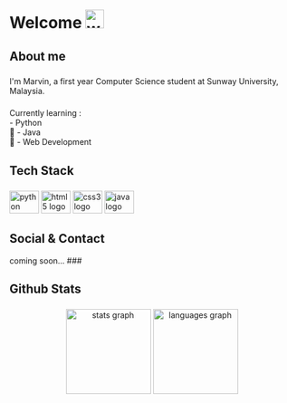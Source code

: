 # Welcome  <img src="https://raw.githubusercontent.com/arasgungore/arasgungore/main/gifs/waving_hand.gif" alt="welcome" width="33" height="33" />

<h2 align="left">About me</h2>

###

<p align="left">I'm Marvin, a first year Computer Science student at Sunway University, Malaysia.</p>

###

<p align="left">Currently learning : <br> - Python <br>🎯 - Java<br>🎲 - Web Development</p>

###

<h2 align="left">Tech Stack</h2>

###

<div align="left">
  <img src="https://cdn.jsdelivr.net/gh/devicons/devicon/icons/python/python-original.svg" height="40" width="52" alt="python logo"  />
  <img src="https://cdn.jsdelivr.net/gh/devicons/devicon/icons/html5/html5-original.svg" height="40" width="52" alt="html5 logo"  />
  <img src="https://cdn.jsdelivr.net/gh/devicons/devicon/icons/css3/css3-original.svg" height="40" width="52" alt="css3 logo"  />
  <img src="https://cdn.jsdelivr.net/gh/devicons/devicon/icons/java/java-original.svg" height="40" width="52" alt="java logo"  />
</div>

###

<h2 align="left">Social & Contact</h2>
coming soon...
###

<h2 align="left">Github Stats</h2>

###

<div align="center">
  <img src="https://github-readme-stats.vercel.app/api?username=marvinraj&hide_title=false&hide_rank=false&show_icons=true&include_all_commits=true&count_private=true&disable_animations=false&theme=dracula&locale=en&hide_border=false&order=1" height="150" alt="stats graph"  />
  <img src="https://github-readme-stats.vercel.app/api/top-langs?username=marvinraj&locale=en&hide_title=false&layout=compact&card_width=320&langs_count=5&theme=dracula&hide_border=false&order=2" height="150" alt="languages graph"  />
</div>

###

<!---
marvinraj77/marvinraj77 is a ✨ special ✨ repository because its `README.md` (this file) appears on your GitHub profile.
You can click the Preview link to take a look at your changes.
--->
